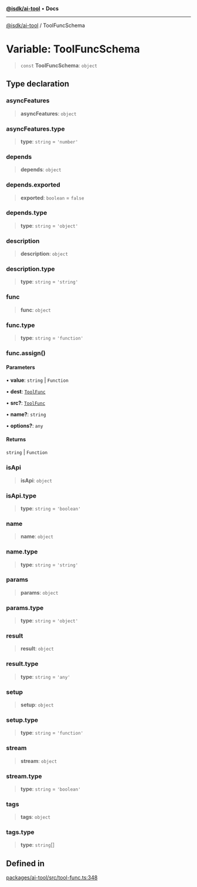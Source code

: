 [**@isdk/ai-tool**](../README.md) • **Docs**

***

[@isdk/ai-tool](../globals.md) / ToolFuncSchema

# Variable: ToolFuncSchema

> `const` **ToolFuncSchema**: `object`

## Type declaration

### asyncFeatures

> **asyncFeatures**: `object`

### asyncFeatures.type

> **type**: `string` = `'number'`

### depends

> **depends**: `object`

### depends.exported

> **exported**: `boolean` = `false`

### depends.type

> **type**: `string` = `'object'`

### description

> **description**: `object`

### description.type

> **type**: `string` = `'string'`

### func

> **func**: `object`

### func.type

> **type**: `string` = `'function'`

### func.assign()

#### Parameters

• **value**: `string` \| `Function`

• **dest**: [`ToolFunc`](../classes/ToolFunc.md)

• **src?**: [`ToolFunc`](../classes/ToolFunc.md)

• **name?**: `string`

• **options?**: `any`

#### Returns

`string` \| `Function`

### isApi

> **isApi**: `object`

### isApi.type

> **type**: `string` = `'boolean'`

### name

> **name**: `object`

### name.type

> **type**: `string` = `'string'`

### params

> **params**: `object`

### params.type

> **type**: `string` = `'object'`

### result

> **result**: `object`

### result.type

> **type**: `string` = `'any'`

### setup

> **setup**: `object`

### setup.type

> **type**: `string` = `'function'`

### stream

> **stream**: `object`

### stream.type

> **type**: `string` = `'boolean'`

### tags

> **tags**: `object`

### tags.type

> **type**: `string`[]

## Defined in

[packages/ai-tool/src/tool-func.ts:348](https://github.com/isdk/ai-tool.js/blob/b0813174e9b350ae47231f8e5f885150313123b0/src/tool-func.ts#L348)
